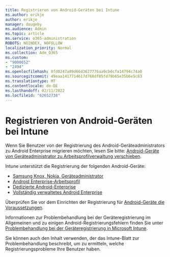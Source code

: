 ```yaml
---
title: Registrieren von Android-Geräten bei Intune
ms.author: erikje
author: erikje
manager: dougeby
ms.audience: Admin
ms.topic: article
ms.service: o365-administration
ROBOTS: NOINDEX, NOFOLLOW
localization_priority: Normal
ms.collection: Adm_O365
ms.custom:
- "9000652"
- "2494"
ms.openlocfilehash: 0fd0247a89d66d3627776aa9cbdcfa14794c74a0
ms.sourcegitcommit: 49eaa1417714617d768df85fd79b65e35b6e5c83
ms.translationtype: MT
ms.contentlocale: de-DE
ms.lasthandoff: 02/11/2022
ms.locfileid: "62652738"
---
```

# <a name="enrolling-android-devices-into-intune"></a>Registrieren von Android-Geräten bei Intune

Wenn Sie Benutzer von der Registrierung des Android-Geräteadministrators zu Android Enterprise migrieren möchten, lesen Sie bitte: [Android-Geräte von Geräteadministrator zu Arbeitsprofilverwaltung verschieben](https://docs.microsoft.com/mem/intune/enrollment/android-move-device-admin-work-profile).

Intune unterstützt die Registrierung der folgenden Android-Geräte:  

- [Samsung Knox, Nokia, Geräteadministrator](https://docs.microsoft.com/mem/intune/enrollment/android-enroll-device-administrator)
- [Android Enterprise-Arbeitsprofil](https://docs.microsoft.com/mem/intune/enrollment/android-enterprise-overview)
- [Dedizierte Android-Enterprise](https://docs.microsoft.com/mem/intune/enrollment/android-dedicated-devices-fully-managed-enroll)
- [Vollständig verwaltetes Android Enterprise](https://docs.microsoft.com/mem/intune/enrollment/android-fully-managed-enroll)

Überprüfen Sie vor dem Einrichten der Registrierung für [Android-Geräte die Voraussetzungen](https://docs.microsoft.com/intune/enrollment/android-enroll).  

Informationen zur Problembehandlung bei der Geräteregistrierung im Allgemeinen und zu einigen Android-Registrierungsfehlern finden Sie unter [Problembehandlung bei der Geräteregistrierung in Microsoft Intune](https://docs.microsoft.com/mem/intune/enrollment/troubleshoot-android-enrollment).

Sie können auch den Inhalt verwenden, der das Intune-Blatt zur Problembehandlung beschreibt, um zu ermitteln, welche Registrierungsprobleme Ihre Benutzer haben.
